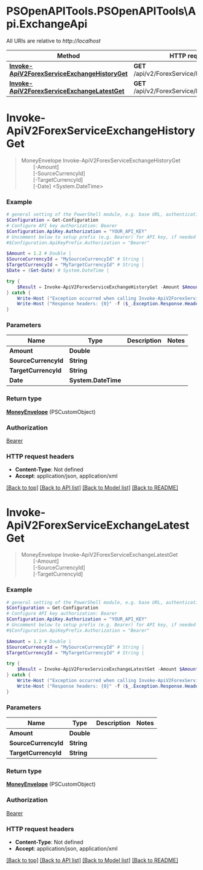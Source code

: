 # PSOpenAPITools.PSOpenAPITools\Api.ExchangeApi

All URIs are relative to *http://localhost*

Method | HTTP request | Description
------------- | ------------- | -------------
[**Invoke-ApiV2ForexServiceExchangeHistoryGet**](ExchangeApi.md#Invoke-ApiV2ForexServiceExchangeHistoryGet) | **GET** /api/v2/ForexService/Exchange/History | 
[**Invoke-ApiV2ForexServiceExchangeLatestGet**](ExchangeApi.md#Invoke-ApiV2ForexServiceExchangeLatestGet) | **GET** /api/v2/ForexService/Exchange/Latest | 


<a id="Invoke-ApiV2ForexServiceExchangeHistoryGet"></a>
# **Invoke-ApiV2ForexServiceExchangeHistoryGet**
> MoneyEnvelope Invoke-ApiV2ForexServiceExchangeHistoryGet<br>
> &nbsp;&nbsp;&nbsp;&nbsp;&nbsp;&nbsp;&nbsp;&nbsp;[-Amount] <Double><br>
> &nbsp;&nbsp;&nbsp;&nbsp;&nbsp;&nbsp;&nbsp;&nbsp;[-SourceCurrencyId] <String><br>
> &nbsp;&nbsp;&nbsp;&nbsp;&nbsp;&nbsp;&nbsp;&nbsp;[-TargetCurrencyId] <String><br>
> &nbsp;&nbsp;&nbsp;&nbsp;&nbsp;&nbsp;&nbsp;&nbsp;[-Date] <System.DateTime><br>



### Example
```powershell
# general setting of the PowerShell module, e.g. base URL, authentication, etc
$Configuration = Get-Configuration
# Configure API key authorization: Bearer
$Configuration.ApiKey.Authorization = "YOUR_API_KEY"
# Uncomment below to setup prefix (e.g. Bearer) for API key, if needed
#$Configuration.ApiKeyPrefix.Authorization = "Bearer"

$Amount = 1.2 # Double | 
$SourceCurrencyId = "MySourceCurrencyId" # String | 
$TargetCurrencyId = "MyTargetCurrencyId" # String | 
$Date = (Get-Date) # System.DateTime | 

try {
    $Result = Invoke-ApiV2ForexServiceExchangeHistoryGet -Amount $Amount -SourceCurrencyId $SourceCurrencyId -TargetCurrencyId $TargetCurrencyId -Date $Date
} catch {
    Write-Host ("Exception occurred when calling Invoke-ApiV2ForexServiceExchangeHistoryGet: {0}" -f ($_.ErrorDetails | ConvertFrom-Json))
    Write-Host ("Response headers: {0}" -f ($_.Exception.Response.Headers | ConvertTo-Json))
}
```

### Parameters

Name | Type | Description  | Notes
------------- | ------------- | ------------- | -------------
 **Amount** | **Double**|  | 
 **SourceCurrencyId** | **String**|  | 
 **TargetCurrencyId** | **String**|  | 
 **Date** | **System.DateTime**|  | 

### Return type

[**MoneyEnvelope**](MoneyEnvelope.md) (PSCustomObject)

### Authorization

[Bearer](../README.md#Bearer)

### HTTP request headers

 - **Content-Type**: Not defined
 - **Accept**: application/json, application/xml

[[Back to top]](#) [[Back to API list]](../README.md#documentation-for-api-endpoints) [[Back to Model list]](../README.md#documentation-for-models) [[Back to README]](../README.md)

<a id="Invoke-ApiV2ForexServiceExchangeLatestGet"></a>
# **Invoke-ApiV2ForexServiceExchangeLatestGet**
> MoneyEnvelope Invoke-ApiV2ForexServiceExchangeLatestGet<br>
> &nbsp;&nbsp;&nbsp;&nbsp;&nbsp;&nbsp;&nbsp;&nbsp;[-Amount] <Double><br>
> &nbsp;&nbsp;&nbsp;&nbsp;&nbsp;&nbsp;&nbsp;&nbsp;[-SourceCurrencyId] <String><br>
> &nbsp;&nbsp;&nbsp;&nbsp;&nbsp;&nbsp;&nbsp;&nbsp;[-TargetCurrencyId] <String><br>



### Example
```powershell
# general setting of the PowerShell module, e.g. base URL, authentication, etc
$Configuration = Get-Configuration
# Configure API key authorization: Bearer
$Configuration.ApiKey.Authorization = "YOUR_API_KEY"
# Uncomment below to setup prefix (e.g. Bearer) for API key, if needed
#$Configuration.ApiKeyPrefix.Authorization = "Bearer"

$Amount = 1.2 # Double | 
$SourceCurrencyId = "MySourceCurrencyId" # String | 
$TargetCurrencyId = "MyTargetCurrencyId" # String | 

try {
    $Result = Invoke-ApiV2ForexServiceExchangeLatestGet -Amount $Amount -SourceCurrencyId $SourceCurrencyId -TargetCurrencyId $TargetCurrencyId
} catch {
    Write-Host ("Exception occurred when calling Invoke-ApiV2ForexServiceExchangeLatestGet: {0}" -f ($_.ErrorDetails | ConvertFrom-Json))
    Write-Host ("Response headers: {0}" -f ($_.Exception.Response.Headers | ConvertTo-Json))
}
```

### Parameters

Name | Type | Description  | Notes
------------- | ------------- | ------------- | -------------
 **Amount** | **Double**|  | 
 **SourceCurrencyId** | **String**|  | 
 **TargetCurrencyId** | **String**|  | 

### Return type

[**MoneyEnvelope**](MoneyEnvelope.md) (PSCustomObject)

### Authorization

[Bearer](../README.md#Bearer)

### HTTP request headers

 - **Content-Type**: Not defined
 - **Accept**: application/json, application/xml

[[Back to top]](#) [[Back to API list]](../README.md#documentation-for-api-endpoints) [[Back to Model list]](../README.md#documentation-for-models) [[Back to README]](../README.md)

